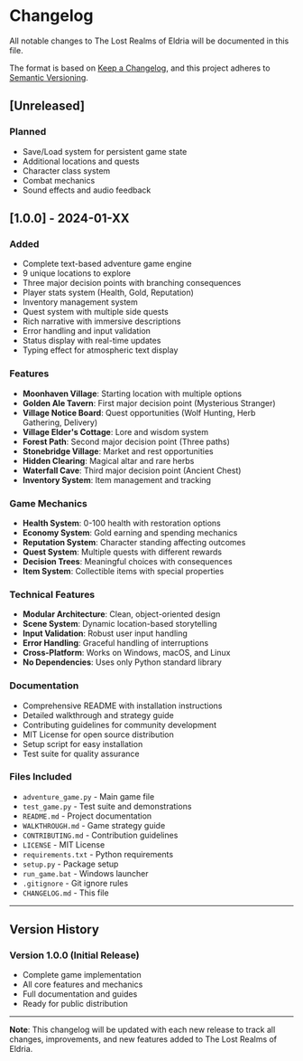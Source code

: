 # Changelog

All notable changes to The Lost Realms of Eldria will be documented in this file.

The format is based on [Keep a Changelog](https://keepachangelog.com/en/1.0.0/),
and this project adheres to [Semantic Versioning](https://semver.org/spec/v2.0.0.html).

## [Unreleased]

### Planned
- Save/Load system for persistent game state
- Additional locations and quests
- Character class system
- Combat mechanics
- Sound effects and audio feedback

## [1.0.0] - 2024-01-XX

### Added
- Complete text-based adventure game engine
- 9 unique locations to explore
- Three major decision points with branching consequences
- Player stats system (Health, Gold, Reputation)
- Inventory management system
- Quest system with multiple side quests
- Rich narrative with immersive descriptions
- Error handling and input validation
- Status display with real-time updates
- Typing effect for atmospheric text display

### Features
- **Moonhaven Village**: Starting location with multiple options
- **Golden Ale Tavern**: First major decision point (Mysterious Stranger)
- **Village Notice Board**: Quest opportunities (Wolf Hunting, Herb Gathering, Delivery)
- **Village Elder's Cottage**: Lore and wisdom system
- **Forest Path**: Second major decision point (Three paths)
- **Stonebridge Village**: Market and rest opportunities
- **Hidden Clearing**: Magical altar and rare herbs
- **Waterfall Cave**: Third major decision point (Ancient Chest)
- **Inventory System**: Item management and tracking

### Game Mechanics
- **Health System**: 0-100 health with restoration options
- **Economy System**: Gold earning and spending mechanics
- **Reputation System**: Character standing affecting outcomes
- **Quest System**: Multiple quests with different rewards
- **Decision Trees**: Meaningful choices with consequences
- **Item System**: Collectible items with special properties

### Technical Features
- **Modular Architecture**: Clean, object-oriented design
- **Scene System**: Dynamic location-based storytelling
- **Input Validation**: Robust user input handling
- **Error Handling**: Graceful handling of interruptions
- **Cross-Platform**: Works on Windows, macOS, and Linux
- **No Dependencies**: Uses only Python standard library

### Documentation
- Comprehensive README with installation instructions
- Detailed walkthrough and strategy guide
- Contributing guidelines for community development
- MIT License for open source distribution
- Setup script for easy installation
- Test suite for quality assurance

### Files Included
- `adventure_game.py` - Main game file
- `test_game.py` - Test suite and demonstrations
- `README.md` - Project documentation
- `WALKTHROUGH.md` - Game strategy guide
- `CONTRIBUTING.md` - Contribution guidelines
- `LICENSE` - MIT License
- `requirements.txt` - Python requirements
- `setup.py` - Package setup
- `run_game.bat` - Windows launcher
- `.gitignore` - Git ignore rules
- `CHANGELOG.md` - This file

---

## Version History

### Version 1.0.0 (Initial Release)
- Complete game implementation
- All core features and mechanics
- Full documentation and guides
- Ready for public distribution

---

**Note**: This changelog will be updated with each new release to track all changes, improvements, and new features added to The Lost Realms of Eldria.
